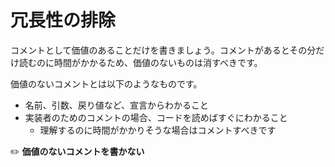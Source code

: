 # 冗長性の排除
コメントとして価値のあることだけを書きましょう。コメントがあるとその分だけ読むのに時間がかかるため、価値のないものは消すべきです。

価値のないコメントとは以下のようなものです。

- 名前、引数、戻り値など、宣言からわかること
- 実装者のためのコメントの場合、コードを読めばすぐにわかること
  - 理解するのに時間がかかりそうな場合はコメントすべきです

:pencil2: **価値のないコメントを書かない**
